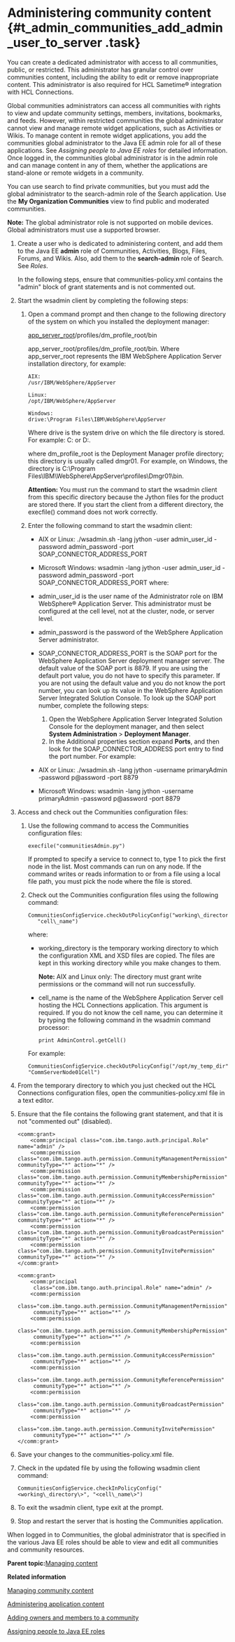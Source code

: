 # Administering community content {#t_admin_communities_add_admin_user_to_server .task}

You can create a dedicated administrator with access to all communities, public, or restricted. This administrator has granular control over communities content, including the ability to edit or remove inappropriate content. This administrator is also required for HCL Sametime® integration with HCL Connections.

Global communities administrators can access all communities with rights to view and update community settings, members, invitations, bookmarks, and feeds. However, within restricted communities the global administrator cannot view and manage remote widget applications, such as Activities or Wikis. To manage content in remote widget applications, you add the communities global administrator to the Java EE admin role for all of these applications. See *Assigning people to Java EE roles* for detailed information. Once logged in, the communities global administrator is in the admin role and can manage content in any of them, whether the applications are stand-alone or remote widgets in a community.

You can use search to find private communities, but you must add the global administrator to the search-admin role of the Search application. Use the **My Organization Communities** view to find public and moderated communities.

**Note:** The global administrator role is not supported on mobile devices. Global administrators must use a supported browser.

1.  Create a user who is dedicated to administering content, and add them to the Java EE **admin** role of Communities, Activities, Blogs, Files, Forums, and Wikis. Also, add them to the **search-admin** role of Search. See *Roles*.

    In the following steps, ensure that communities-policy.xml contains the "admin" block of grant statements and is not commented out.

2.  Start the wsadmin client by completing the following steps:

    1.  Open a command prompt and then change to the following directory of the system on which you installed the deployment manager:

        [app\_server\_root](../plan/i_ovr_r_directory_conventions.md)/profiles/dm\_profile\_root/bin

        app\_server\_root/profiles/dm\_profile\_root/bin. Where app\_server\_root represents the IBM WebSphere Application Server installation directory, for example:

        ```
        AIX:
        /usr/IBM/WebSphere/AppServer
        
        ```

        ```
        Linux:
        /opt/IBM/WebSphere/AppServer
        
        ```

        ```
        Windows:
        drive:\Program Files\IBM\WebSphere\AppServer
        
        ```

        Where drive is the system drive on which the file directory is stored. For example: C: or D:.

        where dm\_profile\_root is the Deployment Manager profile directory; this directory is usually called dmgr01. For example, on Windows, the directory is C:\\Program Files\\IBM\\WebSphere\\AppServer\\profiles\\Dmgr01\\bin.

        **Attention:** You must run the command to start the wsadmin client from this specific directory because the Jython files for the product are stored there. If you start the client from a different directory, the execfile\(\) command does not work correctly.

    2.  Enter the following command to start the wsadmin client:

        -   AIX or Linux: ./wsadmin.sh -lang jython -user admin\_user\_id -password admin\_password -port SOAP\_CONNECTOR\_ADDRESS\_PORT
        -   Microsoft Windows: wsadmin -lang jython -user admin\_user\_id -password admin\_password -port SOAP\_CONNECTOR\_ADDRESS\_PORT
        where:

        -   admin\_user\_id is the user name of the Administrator role on IBM WebSphere® Application Server. This administrator must be configured at the cell level, not at the cluster, node, or server level.
        -   admin\_password is the password of the WebSphere Application Server administrator.
        -   SOAP\_CONNECTOR\_ADDRESS\_PORT is the SOAP port for the WebSphere Application Server deployment manager server. The default value of the SOAP port is 8879. If you are using the default port value, you do not have to specify this parameter. If you are not using the default value and you do not know the port number, you can look up its value in the WebSphere Application Server Integrated Solution Console. To look up the SOAP port number, complete the following steps:
            1.  Open the WebSphere Application Server Integrated Solution Console for the deployment manager, and then select **System Administration** \> **Deployment Manager**.
            2.  In the Additional properties section expand **Ports**, and then look for the SOAP\_CONNECTOR\_ADDRESS port entry to find the port number.
        For example:

        -   AIX or Linux: ./wsadmin.sh -lang jython -username primaryAdmin -password p@assword -port 8879
        -   Microsoft Windows: wsadmin -lang jython -username primaryAdmin -password p@assword -port 8879
3.  Access and check out the Communities configuration files:

    1.  Use the following command to access the Communities configuration files:

        ```
        execfile("communitiesAdmin.py")
        ```

        If prompted to specify a service to connect to, type 1 to pick the first node in the list. Most commands can run on any node. If the command writes or reads information to or from a file using a local file path, you must pick the node where the file is stored.

    2.  Check out the Communities configuration files using the following command:

        ```
        CommunitiesConfigService.checkOutPolicyConfig("working\_directory",
           "cell\_name")
        ```

        where:

        -   working\_directory is the temporary working directory to which the configuration XML and XSD files are copied. The files are kept in this working directory while you make changes to them.

            **Note:** AIX and Linux only: The directory must grant write permissions or the command will not run successfully.

        -   cell\_name is the name of the WebSphere Application Server cell hosting the HCL Connections application. This argument is required. If you do not know the cell name, you can determine it by typing the following command in the wsadmin command processor:

            ```
            print AdminControl.getCell()
            ```

        For example:

        ```
        CommunitiesConfigService.checkOutPolicyConfig("/opt/my_temp_dir",
        "CommServerNode01Cell")
        ```

4.  From the temporary directory to which you just checked out the HCL Connections configuration files, open the communities-policy.xml file in a text editor.

5.  Ensure that the file contains the following grant statement, and that it is not "commented out" \(disabled\).

    ```
    <comm:grant>
    	<comm:principal class="com.ibm.tango.auth.principal.Role" name="admin" />
    	<comm:permission class="com.ibm.tango.auth.permission.CommunityManagementPermission" communityType="*" action="*" />
    	<comm:permission class="com.ibm.tango.auth.permission.CommunityMembershipPermission" communityType="*" action="*" />
    	<comm:permission class="com.ibm.tango.auth.permission.CommunityAccessPermission" communityType="*" action="*" />
    	<comm:permission class="com.ibm.tango.auth.permission.CommunityReferencePermission" communityType="*" action="*" />
    	<comm:permission class="com.ibm.tango.auth.permission.CommunityBroadcastPermission" communityType="*" action="*" />
    	<comm:permission class="com.ibm.tango.auth.permission.CommunityInvitePermission" communityType="*" action="*" />
    </comm:grant>
    ```

    ```
    <comm:grant>
    	<comm:principal 
         class="com.ibm.tango.auth.principal.Role" name="admin" />
    	<comm:permission 
         class="com.ibm.tango.auth.permission.CommunityManagementPermission" 
         communityType="*" action="*" />
    	<comm:permission 
         class="com.ibm.tango.auth.permission.CommunityMembershipPermission" 
    	 communityType="*" action="*" />
    	<comm:permission 
         class="com.ibm.tango.auth.permission.CommunityAccessPermission" 
         communityType="*" action="*" />
    	<comm:permission 
         class="com.ibm.tango.auth.permission.CommunityReferencePermission" 
         communityType="*" action="*" />
    	<comm:permission 
         class="com.ibm.tango.auth.permission.CommunityBroadcastPermission" 
         communityType="*" action="*" />
    	<comm:permission 
         class="com.ibm.tango.auth.permission.CommunityInvitePermission" 
         communityType="*" action="*" />
    </comm:grant>
    ```

6.  Save your changes to the communities-policy.xml file.

7.  Check in the updated file by using the following wsadmin client command:

    ```
    CommunitiesConfigService.checkInPolicyConfig("<working\_directory\>", "<cell\_name\>")
    ```

8.  To exit the wsadmin client, type exit at the prompt.

9.  Stop and restart the server that is hosting the Communities application.


When logged in to Communities, the global administrator that is specified in the various Java EE roles should be able to view and edit all communities and community resources.

**Parent topic:**[Managing content](../admin/c_admin_common_managing_content.md)

**Related information**  


[Managing community content](../admin/c_admin_communities_control_content.md)

[Administering application content](../admin/r_admin_common_superusers.md)

[Adding owners and members to a community](../admin/t_admin_communities_add_members.md)

[Assigning people to Java EE roles](../admin/t_admin_common_user_roles_assign.md)

